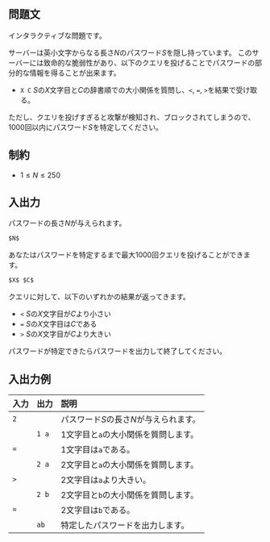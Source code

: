 ## 問題文

インタラクティブな問題です。

サーバーは英小文字からなる長さ$N$のパスワード$S$を隠し持っています。
このサーバーには致命的な脆弱性があり、以下のクエリを投げることでパスワードの部分的な情報を得ることが出来ます。

- `X C` $S$の$X$文字目と$C$の辞書順での大小関係を質問し、`<`, `=`, `>`を結果で受け取る。

ただし、クエリを投げすぎると攻撃が検知され、ブロックされてしまうので、$1000$回以内にパスワード$S$を特定してください。

## 制約

- $1 \le N \le 250$

## 入出力

パスワードの長さ$N$が与えられます。
```md
$N$
```

あなたはパスワードを特定するまで最大$1000$回クエリを投げることができます。
```md
$X$ $C$
```

クエリに対して、以下のいずれかの結果が返ってきます。
- `<` $S$の$X$文字目が$C$より小さい
- `=` $S$の$X$文字目は$C$である
- `>` $S$の$X$文字目が$C$より大きい

パスワードが特定できたらパスワードを出力して終了してください。

## 入出力例

|入力|出力  |説明                                                                     |
|:---|:-----|:------------------------------------------------------------------------|
|`2` |      |パスワード$S$の長さ$N$が与えられます。                                   |
|    |`1 a` |$1$文字目と`a`の大小関係を質問します。                                   |
|`=` |      |$1$文字目は`a`である。                                                   |
|    |`2 a` |$2$文字目と`a`の大小関係を質問します。                                   |
|`>` |      |$2$文字目は`a`より大きい。                                               |
|    |`2 b` |$2$文字目と`b`の大小関係を質問します。                                   |
|`=` |      |$2$文字目は`b`である。                                                   |
|    |`ab`  |特定したパスワードを出力します。                                         |

